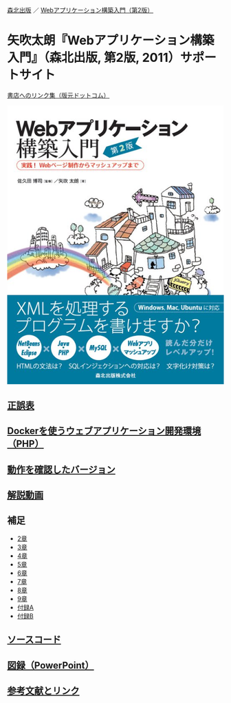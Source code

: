 [森北出版](https://www.morikita.co.jp) ／ [Webアプリケーション構築入門（第2版）](https://www.morikita.co.jp/books/mid/084732)

# 矢吹太朗『Webアプリケーション構築入門』（森北出版, 第2版, 2011）サポートサイト

[書店へのリンク集（版元ドットコム）](https://www.hanmoto.com/bd/isbn/9784627847323)

<img src="cover.jpg?raw=true" alt="カバー" />

## [正誤表](errata.md)

## [Dockerを使うウェブアプリケーション開発環境（PHP）](https://github.com/taroyabuki/webdevelop)

## [動作を確認したバージョン](softwares.md)

## [解説動画](movies.md)

## 補足

* [2章](src/02)
* [3章](src/03)
* [4章](src/04)
* [5章](src/05)
* [6章](src/06)
* [7章](src/07)
* [8章](src/08)
* [9章](src/09)
* [付録A](src/A)
* [付録B](src/B)

## [ソースコード](src)

## [図録（PowerPoint）](figures.pptx?raw=true)

## [参考文献とリンク](links.md)
